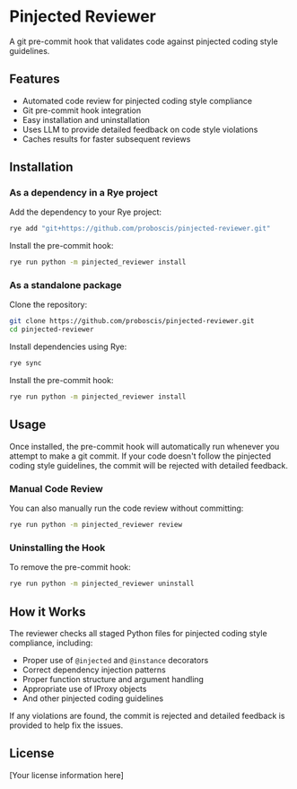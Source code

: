 # Pinjected Reviewer

A git pre-commit hook that validates code against pinjected coding style guidelines.

## Features

- Automated code review for pinjected coding style compliance
- Git pre-commit hook integration
- Easy installation and uninstallation
- Uses LLM to provide detailed feedback on code style violations
- Caches results for faster subsequent reviews

## Installation

### As a dependency in a Rye project

Add the dependency to your Rye project:

```bash
rye add "git+https://github.com/proboscis/pinjected-reviewer.git"
```

Install the pre-commit hook:

```bash
rye run python -m pinjected_reviewer install
```

### As a standalone package

Clone the repository:

```bash
git clone https://github.com/proboscis/pinjected-reviewer.git
cd pinjected-reviewer
```

Install dependencies using Rye:

```bash
rye sync
```

Install the pre-commit hook:

```bash
rye run python -m pinjected_reviewer install
```

## Usage

Once installed, the pre-commit hook will automatically run whenever you attempt to make a git commit. If your code doesn't follow the pinjected coding style guidelines, the commit will be rejected with detailed feedback.

### Manual Code Review

You can also manually run the code review without committing:

```bash
rye run python -m pinjected_reviewer review
```

### Uninstalling the Hook

To remove the pre-commit hook:

```bash
rye run python -m pinjected_reviewer uninstall
```

## How it Works

The reviewer checks all staged Python files for pinjected coding style compliance, including:

- Proper use of `@injected` and `@instance` decorators
- Correct dependency injection patterns
- Proper function structure and argument handling
- Appropriate use of IProxy objects
- And other pinjected coding guidelines

If any violations are found, the commit is rejected and detailed feedback is provided to help fix the issues.

## License

[Your license information here]
